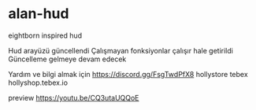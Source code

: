 # alan-hud
eightborn inspired hud 

Hud arayüzü güncellendi
Çalışmayan fonksiyonlar çalışır hale getirildi
Güncelleme gelmeye devam edecek

Yardım ve bilgi almak için https://discord.gg/FsgTwdPfX8
hollystore tebex hollyshop.tebex.io

preview https://youtu.be/CQ3utaUQQoE
